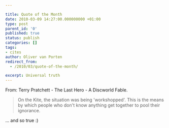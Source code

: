 ```yaml
---

title: Quote of the Month
date: 2010-03-09 14:27:00.000000000 +01:00
type: post
parent_id: '0'
published: true
status: publish
categories: []
tags:
- cites
author: Oliver van Porten
redirect_from:
  - /2010/03/quote-of-the-month/

excerpt: Universal truth
---
```

From: Terry Pratchett - The Last Hero - A Discworld Fable.

> On the Kite, the situation was being 'workshopped'. This is the means by which people who don't know anything get together to pool their ignorance.

... and so true :)
